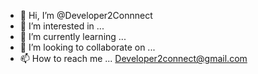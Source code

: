 - 👋 Hi, I’m @Developer2Connnect
- 👀 I’m interested in ...
- 🌱 I’m currently learning ...
- 💞️ I’m looking to collaborate on ...
- 📫 How to reach me ... Developer2connect@gmail.com  

<!---
Developer2Connnect/Developer2Connnect is a ✨ special ✨ repository because its `README.md` (this file) appears on your GitHub profile.
You can click the Preview link to take a look at your changes.
--->
